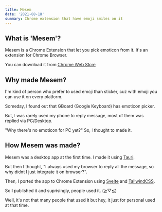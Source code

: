 ```yaml
---
title: Mesem
date: '2021-08-18'
summary: Chrome extension that have emoji smiles on it
---
```


## What is 'Mesem'?

Mesem is a Chrome Extension that let you pick emoticon from it. It's an extension for Chrome Browser.

<!-- <Image
  src="/static/projects/images/mesem/mesem1.png"
  width="657"
  height="600"
  alt="mesem"
  prority
/> -->

You can download it from [Chrome Web Store](https://chrome.google.com/webstore/detail/mesem/cnkmmjnmjcakpgpnfgipomoopgmghcih)

## Why made Mesem?

I'm kind of person who prefer to used emoji than sticker, cuz with emoji you can use it on every platform.

Someday, I found out that GBoard (Google Keyboard) has emoticon picker.

<!-- <Image
  src="/static/projects/images/mesem/mesem2.jpeg"
  width="718"
  height="876"
  alt="gboard"
  prority
/> -->

But, I was rarely used my phone to reply message, most of them was replied via PC/Desktop.

"Why there's no emoticon for PC yet?" So, I thought to made it.

## How Mesem was made?

Mesem was a desktop app at the first time. I made it using [Tauri](https://tauri.app/).

But then I thought, "I always used my browser to reply all the message, so why didnt I just integrate it on browser?".

Then, I ported the app to Chrome Extension using [Svelte](https://svelte.dev/) and [TailwindCSS](https://tailwindcss.com/).

So I published it and suprisingly, people used it. (≧▽≦)

Well, it's not that many people that used it but hey, It just for personal used at that time.



